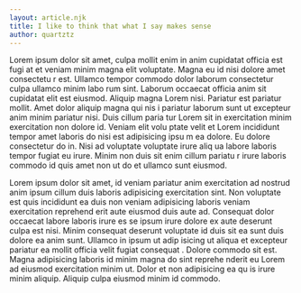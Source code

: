 ```yaml
---
layout: article.njk
title: I like to think that what I say makes sense
author: quartztz
---
```

Lorem ipsum dolor sit amet, culpa mollit enim in anim cupidatat officia est fugi
at et veniam minim magna elit voluptate. Magna eu id nisi dolore amet consectetu
r est. Ullamco tempor commodo dolor laborum consectetur culpa ullamco minim labo
rum sint. Laborum occaecat officia anim sit cupidatat elit est eiusmod. Aliquip 
magna Lorem nisi. Pariatur est pariatur mollit. Amet dolor aliquip magna qui nis
i pariatur laborum sunt ut excepteur anim minim pariatur nisi. Duis cillum paria
tur Lorem sit in exercitation minim exercitation non dolore id. Veniam elit volu
ptate velit et Lorem incididunt tempor amet laboris do nisi est adipisicing ipsu
m ea dolore. Eu dolore consectetur do in. Nisi ad voluptate voluptate irure aliq
ua labore laboris tempor fugiat eu irure. Minim non duis sit enim cillum pariatu
r irure laboris commodo id quis amet non ut do et ullamco sunt eiusmod.

Lorem ipsum dolor sit amet, id veniam pariatur anim exercitation ad nostrud anim
 ipsum cillum duis laboris adipisicing exercitation sint. Non voluptate est quis
 incididunt ea duis non veniam adipisicing laboris veniam exercitation reprehend
erit aute eiusmod duis aute ad. Consequat dolor occaecat labore laboris irure es
se ipsum irure dolore ex aute deserunt culpa est nisi. Minim consequat deserunt 
voluptate id duis sit ea sunt duis dolore ea anim sunt. Ullamco in ipsum ut adip
isicing ut aliqua et excepteur pariatur ea mollit officia velit fugiat consequat
.
Dolore commodo sit est. Magna adipisicing laboris id minim magna do sint reprehe
nderit eu Lorem ad eiusmod exercitation minim ut. Dolor et non adipisicing ea qu
is irure minim aliquip. Aliquip culpa eiusmod minim id commodo.

